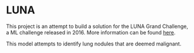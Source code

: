 # LUNA
This project is an attempt to build a solution for the LUNA Grand Challenge, a ML challenge released in 2016. More information can be found [here](https://luna16.grand-challenge.org/Data/). 

This model attempts to identify lung nodules that are deemed malignant. 

